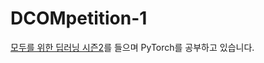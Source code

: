 # DCOMpetition-1
[모두를 위한 딥러닝 시즌2](https://github.com/deeplearningzerotoall/PyTorch)를 들으며 PyTorch를 공부하고 있습니다.